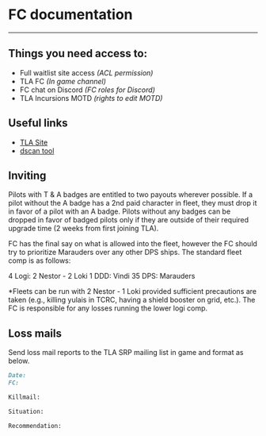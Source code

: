 # FC documentation

---

## Things you need access to:

- Full waitlist site access _(ACL permission)_
- TLA FC _(In game channel)_
- FC chat on Discord _(FC roles for Discord)_
- TLA Incursions MOTD _(rights to edit MOTD)_

## Useful links

- [TLA Site](https://www.tlaincursions.com/)
- [dscan tool](https://adashboard.info/intel)

## Inviting

Pilots with T & A badges are entitled to two payouts wherever possible. If a pilot without the A badge has a 2nd paid character in fleet, they must drop it in favor of a pilot with an A badge. Pilots without any badges can be dropped in favor of badged pilots only if they are outside of their required upgrade time (2 weeks from first joining TLA).

FC has the final say on what is allowed into the fleet, however the FC should try to prioritize Marauders over any other DPS ships. The standard fleet comp is as follows:

4 Logi: 2 Nestor - 2 Loki
1 DDD: Vindi
35 DPS: Marauders

*Fleets can be run with 2 Nestor - 1 Loki provided sufficient precautions are taken (e.g., killing yulais in TCRC, having a shield booster on grid, etc.). The FC is responsible for any losses running the lower logi comp.

## Loss mails

Send loss mail reports to the TLA SRP mailing list in game and format as below.

```md
Date:
FC:

Killmail:

Situation:

Recommendation:
